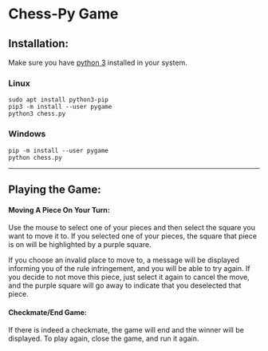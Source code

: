 # Chess-Py Game

## Installation:
Make sure you have [python 3](https://www.python.org/downloads/release/python-385/) installed in your system.

### Linux
```
sudo apt install python3-pip
pip3 -m install --user pygame
python3 chess.py
```

### Windows
```
pip -m install --user pygame
python chess.py
```
---
## Playing the Game:

#### Moving A Piece On Your Turn:

Use the mouse to select one of your pieces and then select the square you want to move it to.
If you selected one of your pieces, the square that piece is on will be highlighted
by a purple square.

If you choose an invalid place to move to, a message will be displayed informing
you of the rule infringement, and you will be able to try again. If you decide
to not move this piece, just select it again to cancel the move, and the purple
square will go away to indicate that you deselected that piece.

#### Checkmate/End Game:

If there is indeed a checkmate, the game will end and the
winner will be displayed. To play again, close the game, and run it again.
